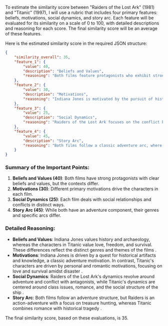 To estimate the similarity score between "Raiders of the Lost Ark" (1981) and "Titanic" (1997), I will use a rubric that includes four primary features: beliefs, motivations, social dynamics, and story arc. Each feature will be evaluated for its similarity on a scale of 0 to 100, with detailed descriptions and reasoning for each score. The final similarity score will be an average of these features.

Here is the estimated similarity score in the required JSON structure:

```json
{
    "similarity_overall": 35,
    "feature_1": {
        "value": 40,
        "description": "Beliefs and Values",
        "reasoning": "Both films feature protagonists who exhibit strong personal beliefs and values. Indiana Jones believes in the importance of archaeology and preserving history, while Rose and Jack in Titanic showcase beliefs in love and personal freedom. However, the specific contexts and expressions of these beliefs are different.",
    },
    "feature_2": {
        "value": 30,
        "description": "Motivations",
        "reasoning": "Indiana Jones is motivated by the pursuit of historical artifacts and adventure, whereas the characters in Titanic are driven by love, survival, and personal redemption. While both films involve intense personal motivations, their nature and implications differ significantly.",
    },
    "feature_3": {
        "value": 25,
        "description": "Social Dynamics",
        "reasoning": "Raiders of the Lost Ark focuses on the conflict between Jones and various antagonists in the context of adventure and historical intrigue, while Titanic explores class differences, romantic relationships, and social structures aboard the ship. The social dynamics in each film are central to their narratives but are portrayed in contrasting ways.",
    },
    "feature_4": {
        "value": 45,
        "description": "Story Arc",
        "reasoning": "Both films follow a classic adventure arc, where the protagonists face significant challenges and experience personal growth. However, Raiders of the Lost Ark is primarily an action-adventure, while Titanic is a historical romance disaster film, leading to different story arcs despite some structural similarities.",
    }
}
```

### Summary of the Important Points:
1. **Beliefs and Values (40)**: Both films have strong protagonists with clear beliefs and values, but the contexts differ.
2. **Motivations (30)**: Different primary motivations drive the characters in each film.
3. **Social Dynamics (25)**: Each film deals with social relationships and conflicts in distinct ways.
4. **Story Arc (45)**: While both have an adventure component, their genres and specific arcs differ.

### Detailed Reasoning:
- **Beliefs and Values**: Indiana Jones values history and archaeology, whereas the characters in Titanic value love, freedom, and survival. These differences reflect the distinct genres and themes of the films  .
- **Motivations**: Indiana Jones is driven by a quest for historical artifacts and knowledge, a classic adventure motivation. In contrast, Titanic's characters are driven by personal and romantic motivations, focusing on love and survival amidst disaster  .
- **Social Dynamics**: Raiders of the Lost Ark's dynamics revolve around adventure and conflict with antagonists, while Titanic's dynamics are centered around class issues, romance, and the social structure of the ship  .
- **Story Arc**: Both films follow an adventure structure, but Raiders is an action-adventure with a focus on treasure hunting, whereas Titanic combines romance with historical tragedy  .

The final similarity score, based on these evaluations, is 35.